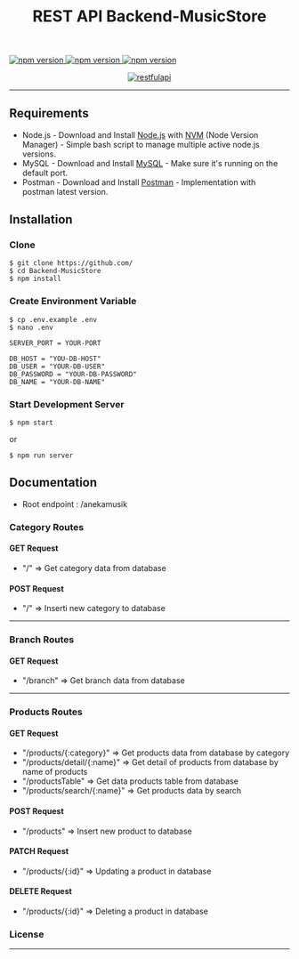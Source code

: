 <h1 align="center">REST API Backend-MusicStore</h1><br><br>
<a href="#">
    <img src="https://img.shields.io/badge/npm-6.9.0-brightgreen.svg?style=flat-square" alt="npm version">
  </a>
  <a href="#">
    <img src="https://img.shields.io/badge/NodeJS-12.4.0-blue.svg?style=flat-square" alt="npm version">
  </a>
  <a href="#">
    <img src="https://img.shields.io/badge/ExpressJS-4.x-orange.svg?style=flat-square" alt="npm version">
  </a>


<p align="center">
  <a href="https://nodejs.org/">
    <img alt="restfulapi" title="Restful API" src="https://cdn-images-1.medium.com/max/871/1*d2zLEjERsrs1Rzk_95QU9A.png">
  </a>
</p>

----

## Requirements
- Node.js - Download and Install [Node.js](https://nodejs.org/en/) with [NVM](https://github.com/creationix/nvm) (Node Version Manager) - Simple bash script to manage multiple active node.js versions.
- MySQL - Download and Install [MySQL](https://www.mysql.com/downloads/) - Make sure it's running on the default port.
- Postman - Download and Install [Postman](https://www.getpostman.com/downloads) - Implementation with postman latest version.

## Installation
### Clone
```
$ git clone https://github.com/
$ cd Backend-MusicStore
$ npm install
```

### Create Environment Variable
```
$ cp .env.example .env
$ nano .env
```

```
SERVER_PORT = YOUR-PORT

DB_HOST = "YOU-DB-HOST"
DB_USER = "YOUR-DB-USER"
DB_PASSWORD = "YOUR-DB-PASSWORD"
DB_NAME = "YOUR-DB-NAME"

```
### Start Development Server
```
$ npm start
```
or
```
$ npm run server
```

## Documentation

- Root endpoint : /anekamusik

### Category Routes

#### GET Request
 
 - "/" => Get category data from database

#### POST Request

 - "/" => Inserti new category to database
 
------

 ### Branch Routes

#### GET Request
 
 - "/branch" => Get branch data from database

-------
 
 ### Products Routes

#### GET Request
 
 - "/products/{:category}" => Get products data from database by category
 - "/products/detail/{:name}" => Get detail of products from database by name of products
 - "/productsTable" => Get data products table from database
 - "/products/search/{:name}" => Get products data by search

#### POST Request

 - "/products" => Insert new product to database

#### PATCH Request

 - "/products/{:id}" => Updating a product in database

#### DELETE Request

 - "/products/{:id}" => Deleting a product in database



### License
----

